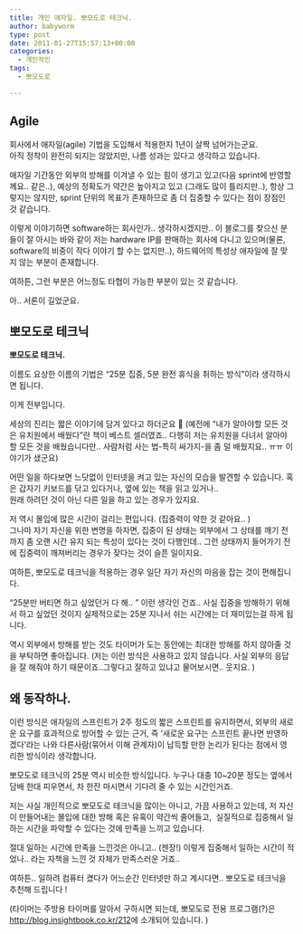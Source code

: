 ```yaml
---
title: 개인 애자일. 뽀모도로 테크닉.
author: babyworm
type: post
date: 2011-01-27T15:57:13+00:00
categories:
  - 개인적인
tags:
  - 뽀모도로

---
```

## Agile
회사에서 애자일(agile) 기법을 도입해서 적용한지 1년이 살짝 넘어가는군요.<br>
  아직 정착이 완전히 되지는 않았지만, 나름 성과는 있다고 생각하고 있습니다.


  애자일 기간동안 외부의 방해를 이겨낼 수 있는 힘이 생기고 있고(다음 sprint에 반영할께요.. 같은..), 예상의 정확도가 약간은 높아지고 있고 (그래도 많이 틀리지만..), 항상 그렇지는 않지만, sprint 단위의 목표가 존재하므로 좀 더 집중할 수 있다는 점이 장점인 것 같습니다.

  이렇게 이야기하면 software하는 회사인가.. 생각하시겠지만.. 이 블로그를 찾으신 분들이 잘 아시는 바와 같이 저는 hardware IP를 판매하는 회사에 다니고 있으며(물론, software의 비중이 작다 이야기 할 수는 없지만..), 하드웨어의 특성상 애자일에 잘 맞지 않는 부분이 존재합니다.

  여하튼, 그런 부분은 어느정도 타협이 가능한 부분이 있는 것 같습니다.

  아.. 서론이 길었군요.

## 뽀모도로 테크닉
  **뽀모도로 테크닉.**

  이름도 요상한 이름의 기법은 “25분 집중, 5분 완전 휴식을 취하는 방식”이라 생각하시면 됩니다.

  이게 전부입니다.

  세상의 진리는 짧은 이야기에 담겨 있다고 하더군요 🙂
  (예전에 “내가 알아야할 모든 것은 유치원에서 배웠다”란 책이 베스트 셀러였죠.. 다행히 저는 유치원을 다녀서 알아야 할 모든 것을 배웠습니다만.. 사람처럼 사는 법-특히 싸가지-을 좀 덜 배웠지요.. ㅠㅠ 이야기가 샜군요)

  어떤 일을 하다보면 느닷없이 인터넷을 켜고 있는 자신의 모습을 발견할 수 있습니다. 혹은 갑자기 키보드를 닦고 있다거나, 옆에 있는 책을 읽고 있거나.. <br>
  원래 하려던 것이 아닌 다른 일을 하고 있는 경우가 있지요.

  저 역시 몰입에 많은 시간이 걸리는 편입니다. (집중력이 약한 것 같아요.. )<br>
  그나마 자기 자신을 위한 변명을 하자면, 집중이 된 상태는 외부에서 그 상태를 깨기 전까지 좀 오랜 시간 유지 되는 특성이 있다는 것이 다행인데.. 그런 상태까지 들어가기 전에 집중력이 깨져버리는 경우가 잦다는 것이 슬픈 일이지요.

  여하튼, 뽀모도로 테크닉을 적용하는 경우 일단 자기 자신의 마음을 잡는 것이 편해집니다.

  “25분만 버티면 하고 싶었던거 다 해.. ” 이런 생각인 건죠.. 사실 집중을 방해하기 위해서 하고 싶었던 것이지 실제적으로는 25분 지나서 쉬는 시간에는 더 재미있는걸 하게 됩니다.

  역시 외부에서 방해를 받는 것도 타이머가 도는 동안에는 최대한 방해를 하지 않아줄 것을 부탁하면 좋아집니다. (저는 이런 방식은 사용하고 있지 않습니다. 사실 외부의 응답을 잘 해줘야 하기 때문이죠..그렇다고 잘하고 있냐고 물어보시면.. 웃지요. )

## 왜 동작하나.
  이런 방식은 애자일의 스프린트가 2주 정도의 짧은 스프린트를 유지하면서, 외부의 새로운 요구를 효과적으로 방어할 수 있는 근거, 즉 ‘새로운 요구는 스프린트 끝나면 반영하겠다’라는 나와 다른사람(묶어서 이해 관계자)이 납득할 만한 논리가 된다는 점에서 영리한 방식이라 생각합니다.

  뽀모도로 테크닉의 25분 역시 비슷한 방식입니다. 누구나 대충 10~20분 정도는 옆에서 담배 한대 피우면서, 차 한잔 마시면서 기다려 줄 수 있는 시간인거죠.

  저는 사실 개인적으로 뽀모도로 테크닉을 많이는 아니고, 가끔 사용하고 있는데, 저 자신이 만들어내는 몰입에 대한 방해 혹은 유혹이 약간씩 줄어들고,  실질적으로 집중해서 일하는 시간을 파악할 수 있다는 것에 만족을 느끼고 있습니다.

  절대 일하는 시간에 만족을 느낀것은 아니고.. (젠장!) 이렇게 집중해서 일하는 시간이 적었나.. 라는 자책을 느낀 것 자체가 만족스러운 거죠..

  여하튼.. 일하려 컴퓨터 켰다가 어느순간 인터넷만 하고 계시다면.. 뽀모도로 테크닉을 추천해 드립니다 !

  (타이머는 주방용 타이머를 알아서 구하시면 되는데, 뽀모도로 전용 프로그램(?)은 <a href="http://www.insightbook.co.kr/post/847">http://blog.insightbook.co.kr/212</a>에 소개되어 있습니다. )